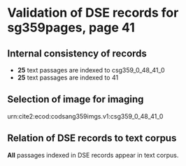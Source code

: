 # Validation of DSE records for sg359pages, page 41

## Internal consistency of records

- **25** text passages are indexed to csg359_0_48_41_0
-  **25** text passages are indexed to 41


## Selection of image for imaging

urn:cite2:ecod:codsang359imgs.v1:csg359_0_48_41_0



## Relation of DSE records to text corpus

**All** passages indexed in DSE records appear in text corpus.



